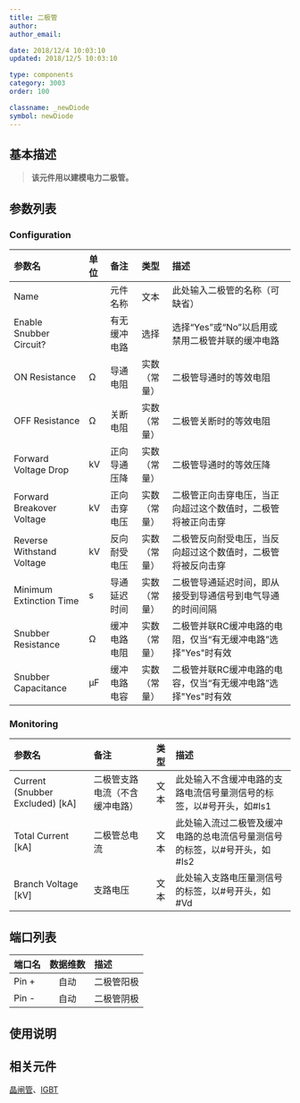 ```yaml
---
title: 二极管
author: 
author_email:

date: 2018/12/4 10:03:10
updated: 2018/12/5 10:03:10

type: components
category: 3003
order: 100

classname: _newDiode
symbol: newDiode
---
```

## 基本描述


> **该元件用以建模电力二极管。**

## 参数列表
### Configuration
| 参数名 | 单位 | 备注 | 类型 | 描述 |
| :--- | :--- | :--- | :--: | :--- |
| Name |  | 元件名称 | 文本 | 此处输入二极管的名称（可缺省） |
| Enable Snubber Circuit? |  | 有无缓冲电路 | 选择 | 选择“Yes”或“No”以启用或禁用二极管并联的缓冲电路 |
| ON Resistance | Ω | 导通电阻 | 实数（常量） | 二极管导通时的等效电阻 |
| OFF Resistance | Ω | 关断电阻 | 实数（常量） | 二极管关断时的等效电阻 |
| Forward Voltage Drop | kV | 正向导通压降 | 实数（常量） | 二极管导通时的等效压降 |
| Forward Breakover Voltage | kV | 正向击穿电压 | 实数（常量） | 二极管正向击穿电压，当正向超过这个数值时，二极管将被正向击穿 |
| Reverse Withstand Voltage | kV | 反向耐受电压 | 实数（常量） | 二极管反向耐受电压，当反向超过这个数值时，二极管将被反向击穿 |
| Minimum Extinction Time | s | 导通延迟时间 | 实数（常量） | 二极管导通延迟时间，即从接受到导通信号到电气导通的时间间隔 |
| Snubber Resistance | Ω | 缓冲电路电阻 | 实数（常量） | 二极管并联RC缓冲电路的电阻，仅当“有无缓冲电路”选择"Yes"时有效 |
| Snubber Capacitance | μF | 缓冲电路电容 | 实数（常量） | 二极管并联RC缓冲电路的电容，仅当“有无缓冲电路”选择"Yes"时有效 |

### Monitoring
| 参数名 | 备注 | 类型 | 描述 |
| :--- | :--- | :--: | :--- |
| Current (Snubber Excluded) \[kA\] | 二极管支路电流（不含缓冲电路） | 文本 | 此处输入不含缓冲电路的支路电流信号量测信号的标签，以#号开头，如#Is1 |
| Total Current \[kA\] | 二极管总电流 | 文本 | 此处输入流过二极管及缓冲电路的总电流信号量测信号的标签，以#号开头，如#Is2 |
| Branch Voltage \[kV\] | 支路电压 | 文本 | 此处输入支路电压量测信号的标签，以#号开头，如#Vd |


## 端口列表

| 端口名 | 数据维数 | 描述 |
| :--- | :--:  | :--- |
| Pin + | 自动 |二极管阳极 |
| Pin - | 自动 |二极管阴极 |

## 使用说明



## 相关元件

[晶闸管](comp_newThyristor.md)、[IGBT](comp_newIGBT.md)
